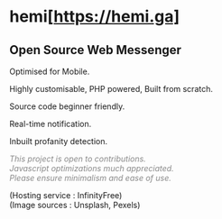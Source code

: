 # hemi[https://hemi.ga]
<h2>Open Source Web Messenger</h2> 

Optimised for Mobile.

Highly customisable, PHP powered, Built from scratch. 

Source code beginner friendly. 

Real-time notification.

Inbuilt profanity detection.

<p font style=opacity:50%>
<i>This project is open to contributions.<br>
  Javascript optimizations much appreciated.<br>
Please ensure minimalism and ease of use.</i>
  
 (Hosting service : InfinityFree) <br>
 (Image sources   : Unsplash, Pexels)</p>
</p>
